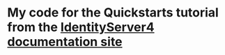 # My code for the Quickstarts tutorial from the [IdentityServer4 documentation site](https://identityserver4.readthedocs.io/en/latest/)

